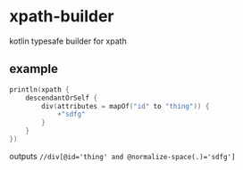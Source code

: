 # xpath-builder
kotlin typesafe builder for xpath

## example

```kotlin
println(xpath {
    descendantOrSelf {
        div(attributes = mapOf("id" to "thing")) {
            +"sdfg"
        }
    }
})
```
outputs `//div[@id='thing' and @normalize-space(.)='sdfg']`
